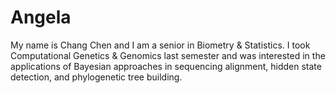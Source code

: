 # Angela
My name is Chang Chen and I am a senior in Biometry & Statistics. 
I took Computational Genetics & Genomics last semester and was interested in the applications of Bayesian approaches in sequencing alignment, hidden state detection, and phylogenetic tree building. 
